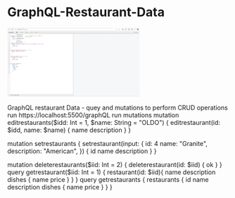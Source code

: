 # GraphQL-Restaurant-Data
<img src= "Screenshot 1restaurant.png" width='300'/>

GraphQL restaurant Data - quey and mutations to  perform CRUD operations
run https://localhost:5500/graphQL
run mutations
mutation editrestaurants($idd: Int = 1, $name: String = "OLDO") {
  editrestaurant(id: $idd, name: $name) {
    name
    description
  }
}

mutation setrestaurants {
  setrestaurant(input: {
    id: 4
    name: "Granite",
    description: "American",
  }) {
    id
    name
    description
  }
}

mutation deleterestaurants($iid: Int = 2) {
  deleterestaurant(id: $iid) {
    ok
  }
}
query getrestaurant($iid: Int = 1) {
  restaurant(id: $iid){
    name
    description
    dishes {
      name
      price
    }
  }
}
query getrestaurants {
  restaurants {
    id
    name
    description
    dishes {
      name
      price
    }
  }
}


